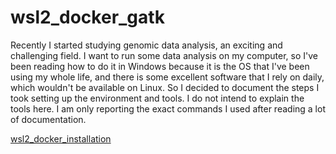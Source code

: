 # wsl2_docker_gatk
Recently I started studying genomic data analysis, an exciting and challenging field. I want to run some data analysis on my computer, so I've been reading how to do it in Windows because it is the OS that I've been using my whole life, and there is some excellent software that I rely on daily, which wouldn't be available on Linux. So I decided to document the steps I took setting up the environment and tools. I do not intend to explain the tools here. I am only reporting the exact commands I used after reading a lot of documentation.

[wsl2_docker_installation](wsl2_docker_installation.md)
